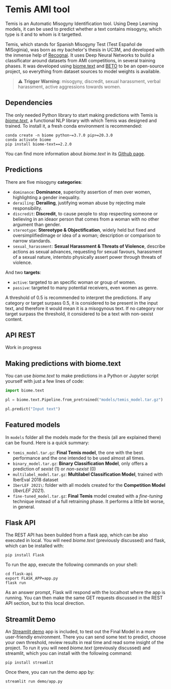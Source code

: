 # Temis AMI tool

Temis is an Automatic Misogyny Identification tool. Using Deep Learning models, it can be used to predict whether a text contains misogyny, which type is it and to whom is it targetted. 

Temis, which stands for Spanish Misogyny Test (Test Español de MISoginia), was born as my bachelor's thesis in UC3M, and developed with the inmense help of [Recognai](https://www.recogn.ai). It uses Deep Neural Networks to build a classificator around datasets from AMI competitions, in several training phases. It was developed using [biome.text](https://www.recogn.ai/biome-text/) and [BETO](https://huggingface.co/dccuchile/bert-base-spanish-wwm-uncased) to be an open-source project, so everything from dataset sources to model weights is available.

> :warning: **Trigger Warning**: misogyny, discredit, sexual harassment, verbal harassment, active aggressions towards women.


## Dependencies
The only needed Python library to start making predictions with Temis is [*biome.text*](https://github.com/recognai/biome-text), a functional NLP library with which Temis was designed and trained. To install it, a fresh conda environment is recommended:

```shell script
conda create -n biome python~=3.7.0 pip>=20.3.0
conda activate biome
pip install biome-text==2.2.0
```

You can find more information about *biome.text* in its [Github page](https://github.com/recognai/biome-text).

## Predictions
There are five misogyny **categories**:
*   `dominance`: **Dominance**, superiority assertion of men over women, highlighting a gender inequality.
*   `derailing`: **Derailing**, justifying woman abuse by rejecting male responsibility.
*   `discredit`: **Discredit**, to cause people to stop respecting someone or believing in an ideaor person that comes from a woman with no other argument than gender.
*   `stereotype`: **Stereotype & Objectification**, widely  held  but  fixed  and  oversimplifiedimage or idea of a woman; description or comparison to narrow standards.
*   `sexual_harassment`: **Sexual Harassment & Threats of Violence**, describe  actions  as  sexual advances, requesting for sexual favours, harassment of a sexual nature, intentsto physically assert power through threats of violence.

And two **targets**:
*   `active`: targeted to an specific woman or group of women.
*   `passive`: targeted to many potential receivers, even women as genre.

A threshold of 0.5 is recommended to interpret the predictions. If any category or target surpass 0.5, it is considered to be present in the input text, and therefore it would mean it is a misogynous text. If no category nor target surpass the threshold, it considered to be a text with non-sexist content.

## API REST
Work in progress

## Making predictions with biome.text
You can use *biome.text* to make predictions in a Python or Jupyter script yourself with just a few lines of code:

```python 
import biome.text

pl = biome.text.Pipeline.from_pretrained("models/temis_model.tar.gz")

pl.predict("Input text")
```

## Featured models
In `models` folder all the models made for the thesis (all are explained there) can be found. Here is a quick summary:
*   `temis_model.tar.gz`: **Final Temis model**, the one with the best performance and the one intended to be used almost all times.
*   `binary_model.tar.gz`: **Binary Classification Model**, only offers a prediction of *sexist* (1) or *non-sexist* (0)
*   `multilabel_model.tar.gz`: **Multilabel Classification Model**, trained with IberEval 2018 dataset
*   `IberLEF 2021\`: folder with all models created for the **Competition Model** (*IberLEF 2021*).
*   `fine-tuned_model.tar.gz`: **Final Temis** model created with a *fine-tuning* technique instead of a full retraining phase. It performs a little bit worse, in general.

## Flask API
The REST API has been builded from a flask app, which can be also executed in local. You will need *biome.text* (previously discussed) and flask, which can be installed with:

```shell script
pip install Flask
```

To run the app, execute the following commands on your shell:
```shell script
cd flask-api
export FLASK_APP=app.py
flask run
```
As an answer prompt, Flask will respond with the localhost where the app is running. You can then make the same GET requests discussed in the REST API section, but to this local direction.

## Streamlit Demo 
An [Streamlit demo](https://github.com/streamlit/streamlit) app is included, to test out the Final Model in a more user-friendly environment. There you can send some text to predict, choose your own threshold, review results in real time and read some insight of the project. To run it you will need *biome.text* (previously discussed) and streamlit, which you can install with the following command:

```shell script
pip install streamlit
```

Once there, you can run the demo app by:
```shell script
streamlit run demo/app.py
```




